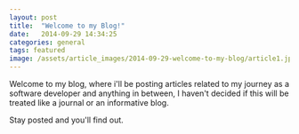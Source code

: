 ```yaml
---
layout: post
title:  "Welcome to my Blog!"
date:   2014-09-29 14:34:25
categories: general
tags: featured
image: /assets/article_images/2014-09-29-welcome-to-my-blog/article1.jpg
---
```

Welcome to my blog, where i'll be posting articles related to my journey as a software developer and anything in between, I haven't decided if this will be treated like a journal or an informative blog. 

Stay posted and you'll find out.

